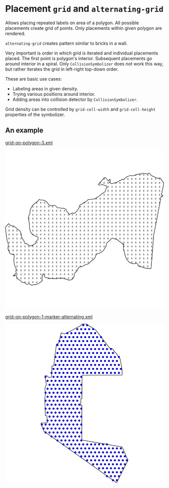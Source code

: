 
# Placement `grid` and `alternating-grid`

Allows placing repeated labels on area of a polygon. All possible placements create grid of points. Only placements within given polygon are rendered.

`alternating-grid` creates pattern similar to bricks in a wall.

Very important is order in which grid is iterated and individual placements placed. The first point is polygon's interior. Subsequent placements go around interior in a spiral.
Only `CollisionSymbolizer` does not work this way, but rather iterates the grid in left-right top-down order.

These are basic use cases:

* Labeling areas in given density.
* Trying various positions around interior.
* Adding areas into collision detector by `CollisionSymbolizer`.

Grid density can be controlled by `grid-cell-width` and `grid-cell-height` properties of the symbolizer.

## An example

[grid-on-polygon-3.xml](https://github.com/mapycz/test-data-visual/blob/master/styles/grid-on-polygon-3.xml)

![grid-on-polygon-3](https://raw.githubusercontent.com/mapycz/test-data-visual/master/images/grid-on-polygon-3-800-800-1.0-agg-reference.png)

[grid-on-polygon-1-marker-alternating.xml](https://github.com/mapycz/test-data-visual/blob/master/styles/grid-on-polygon-1-marker-alternating.xml)

![grid-on-polygon-1-marker-alternating](https://raw.githubusercontent.com/mapycz/test-data-visual/master/images/grid-on-polygon-1-marker-alternating-800-800-1.0-agg-reference.png)
